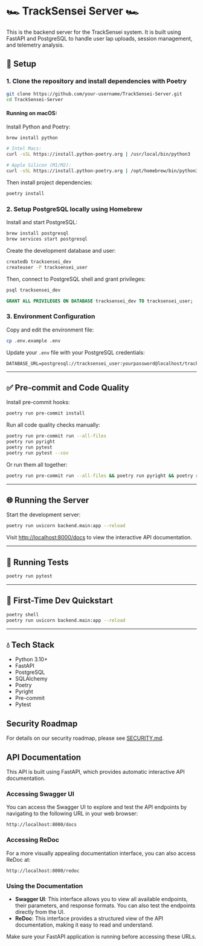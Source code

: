 # 🏎️ TrackSensei Server 🏎️

This is the backend server for the TrackSensei system. It is built using FastAPI and PostgreSQL to handle user lap uploads, session management, and telemetry analysis.

## 🚀 Setup

### 1. Clone the repository and install dependencies with Poetry

```bash
git clone https://github.com/your-username/TrackSensei-Server.git
cd TrackSensei-Server
```

#### Running on macOS:

Install Python and Poetry:

```bash
brew install python

# Intel Macs:
curl -sSL https://install.python-poetry.org | /usr/local/bin/python3

# Apple Silicon (M1/M2):
curl -sSL https://install.python-poetry.org | /opt/homebrew/bin/python3
```

Then install project dependencies:

```bash
poetry install
```

### 2. Setup PostgreSQL locally using Homebrew

Install and start PostgreSQL:

```bash
brew install postgresql
brew services start postgresql
```

Create the development database and user:

```bash
createdb tracksensei_dev
createuser -P tracksensei_user
```

Then, connect to PostgreSQL shell and grant privileges:

```sql
psql tracksensei_dev

GRANT ALL PRIVILEGES ON DATABASE tracksensei_dev TO tracksensei_user;
```

### 3. Environment Configuration

Copy and edit the environment file:

```bash
cp .env.example .env
```

Update your `.env` file with your PostgreSQL credentials:

```env
DATABASE_URL=postgresql://tracksensei_user:yourpassword@localhost/tracksensei_dev
```

---

## ✅ Pre-commit and Code Quality

Install pre-commit hooks:

```bash
poetry run pre-commit install
```

Run all code quality checks manually:

```bash
poetry run pre-commit run --all-files
poetry run pyright
poetry run pytest
poetry run pytest --cov
```

Or run them all together:

```bash
poetry run pre-commit run --all-files && poetry run pyright && poetry run pytest
```

---

## 🌐 Running the Server

Start the development server:

```bash
poetry run uvicorn backend.main:app --reload
```

Visit [http://localhost:8000/docs](http://localhost:8000/docs) to view the interactive API documentation.

---

## 🧪 Running Tests

```bash
poetry run pytest
```

---

## 🧪 First-Time Dev Quickstart

```bash
poetry shell
poetry run uvicorn backend.main:app --reload
```

---

## 💧 Tech Stack

- Python 3.10+
- FastAPI
- PostgreSQL
- SQLAlchemy
- Poetry
- Pyright
- Pre-commit
- Pytest

## Security Roadmap
For details on our security roadmap, please see [SECURITY.md](SECURITY.md).

## API Documentation

This API is built using FastAPI, which provides automatic interactive API documentation.

### Accessing Swagger UI

You can access the Swagger UI to explore and test the API endpoints by navigating to the following URL in your web browser:

```
http://localhost:8000/docs
```

### Accessing ReDoc

For a more visually appealing documentation interface, you can also access ReDoc at:

```
http://localhost:8000/redoc
```

### Using the Documentation

- **Swagger UI**: This interface allows you to view all available endpoints, their parameters, and response formats. You can also test the endpoints directly from the UI.
- **ReDoc**: This interface provides a structured view of the API documentation, making it easy to read and understand.

Make sure your FastAPI application is running before accessing these URLs.
